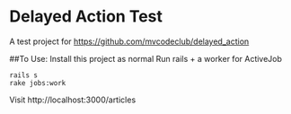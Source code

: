 # Delayed Action Test

A test project for https://github.com/mvcodeclub/delayed_action

##To Use:
Install this project as normal
Run rails + a worker for ActiveJob

```
rails s
rake jobs:work
```

Visit http://localhost:3000/articles


